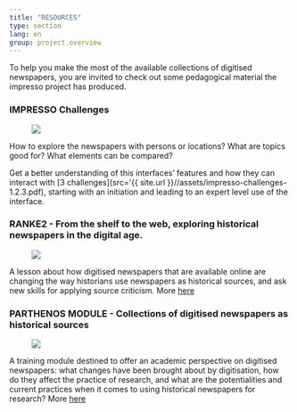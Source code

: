 ```yaml
---
title: "RESOURCES"
type: section
lang: en
group: project.overview
---
```


To help you make the most of the available collections of digitised newspapers, you are invited to check out some pedagogical material the impresso project has produced.

<!-- more -->


### IMPRESSO Challenges

<figure class='respect-margin'>
      <img class='cover' src='{{ site.url }}/assets/images/challenges-screenshot.defe3ef0.png'>
      <figcaption class="wrapper">
          <p></p>
      </figcaption>
    </figure>

How to explore the newspapers with persons or locations? What are topics good for? What elements can be compared?

Get a better understanding of this interfaces’ features and how they can interact with [3 challenges](src='{{ site.url }}//assets/impresso-challenges-1.2.3.pdf), starting with an initiation and leading to an expert level use of the interface.

### RANKE2 - From the shelf to the web, exploring historical newspapers in the digital age.

<figure class='respect-margin'>
      <img class='cover' src='{{ site.url }}/assets/images/FZ_ranke2.png'>
      <figcaption class="wrapper">
          <p></p>
      </figcaption>
    </figure>

A lesson about how digitised newspapers that are available online are changing the way historians use newspapers as historical sources, and ask new skills for applying source criticism. More [here](https://ranke2.uni.lu/u/exploring-historical-newspapers/)

### PARTHENOS MODULE - Collections of digitised newspapers as historical sources
<figure class='respect-margin'>
      <img class='cover' src='{{ site.url }}/assets/images/FZ_parthenos.png'>
      <figcaption class="wrapper">
          <p></p>
      </figcaption>
    </figure>

A training module destined to offer an academic perspective on digitised newspapers: what changes have been brought about by digitisation, how do they affect the practice of research, and what are the potentialities and current practices when it comes to using historical newspapers for research? More [here](https://training.parthenos-project.eu/sample-page/digital-humanities-research-questions-and-methods/collections-of-digital-newspapers-as-historical-sources/)

